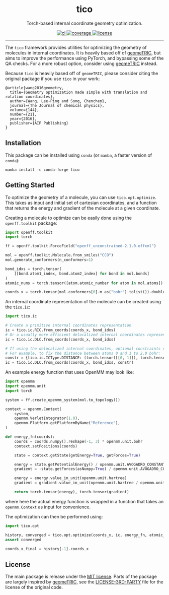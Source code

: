 <h1 align="center">tico</h1>

<p align="center">Torch-based internal coordinate geometry optimization.</p>

<p align="center">
  <a href="https://github.com/SimonBoothroyd/tico/actions?query=workflow%3Aci">
    <img alt="ci" src="https://github.com/SimonBoothroyd/tico/actions/workflows/ci.yaml/badge.svg" />
  </a>
  <a href="https://codecov.io/gh/SimonBoothroyd/tico/branch/main">
    <img alt="coverage" src="https://codecov.io/gh/SimonBoothroyd/tico/branch/main/graph/badge.svg" />
  </a>
  <a href="https://opensource.org/licenses/MIT">
    <img alt="license" src="https://img.shields.io/badge/License-MIT-yellow.svg" />
  </a>
</p>

---

The `tico` framework provides utilities for optimizing the geometry of molecules in
internal coordinates. It is heavily based off of [geomeTRIC](https://github.com/leeping/geomeTRIC), but aims to improve
the performance using PyTorch, and bypassing some of the QA checks. For a more robust
option, consider using [geomeTRIC](https://github.com/leeping/geomeTRIC) instead.

Because `tico` is heavily based off of `geomeTRIC`, please consider citing the original
package if you use `tico` in your work:

```text
@article{wang2016geometry,
  title={Geometry optimization made simple with translation and rotation coordinates},
  author={Wang, Lee-Ping and Song, Chenchen},
  journal={The Journal of chemical physics},
  volume={144},
  number={21},
  year={2016},
  publisher={AIP Publishing}
}
```

## Installation

This package can be installed using `conda` (or `mamba`, a faster version of `conda`):

```shell
mamba install -c conda-forge tico
```

## Getting Started

To optimize the geometry of a molecule, you can use `tico.opt.optimize`. This takes as
input and initial set of cartesian coordinates, and a function that returns the energy
and gradient of the molecule at a given coordinate.

Creating a molecule to optimize can be easily done using the `openff.toolkit` package:

```python
import openff.toolkit
import torch

ff = openff.toolkit.ForceField("openff_unconstrained-2.1.0.offxml")

mol = openff.toolkit.Molecule.from_smiles("CCO")
mol.generate_conformers(n_conformers=1)

bond_idxs = torch.tensor(
    [[bond.atom1_index, bond.atom2_index] for bond in mol.bonds]
)
atomic_nums = torch.tensor([atom.atomic_number for atom in mol.atoms])

coords_x = torch.tensor(mol.conformers[0].m_as("bohr").tolist()).double()
```

An internal coordinate representation of the molecule can be created using the `tico.ic`:

```python
import tico.ic

# Create a primitive internal coordinates representation
ic = tico.ic.RIC.from_coords(coords_x, bond_idxs)
# Or a usually more efficient delocalized internal coordinates representation
ic = tico.ic.DLC.from_coords(coords_x, bond_idxs)

# If using the delocalized internal coordinates, optional constraints can be added.
# For example, to fix the distance between atoms 0 and 1 to 2.0 bohr:
constr = {tico.ic.ICType.DISTANCE: (torch.tensor([[0, 1]]), torch.tensor([2.0]))}
ic = tico.ic.DLC.from_coords(coords_x, bond_idxs, constr)
```

An example energy function that uses OpenMM may look like:

```python
import openmm
import openmm.unit
import torch

system = ff.create_openmm_system(mol.to_topology())

context = openmm.Context(
    system,
    openmm.VerletIntegrator(1.0),
    openmm.Platform.getPlatformByName("Reference"),
)

def energy_fn(coords):
    coords = coords.numpy().reshape(-1, 3) * openmm.unit.bohr
    context.setPositions(coords)

    state = context.getState(getEnergy=True, getForces=True)

    energy = state.getPotentialEnergy() / openmm.unit.AVOGADRO_CONSTANT_NA
    gradient = -state.getForces(asNumpy=True) / openmm.unit.AVOGADRO_CONSTANT_NA

    energy = energy.value_in_unit(openmm.unit.hartree)
    gradient = gradient.value_in_unit(openmm.unit.hartree / openmm.unit.bohr).flatten()

    return torch.tensor(energy), torch.tensor(gradient)
```

where here the actual energy function is wrapped in a function that takes an
`openmm.Context` as input for convenience.

The optimization can then be performed using:

```python
import tico.opt

history, converged = tico.opt.optimize(coords_x, ic, energy_fn, atomic_nums)
assert converged

coords_x_final = history[-1].coords_x
```

## License

The main package is release under the [MIT license](LICENSE). Parts of the package are
largely inspired by [geomeTRIC](https://github.com/leeping/geomeTRIC), see the [LICENSE-3RD-PARTY](LICENSE-3RD-PARTY) file for the
license of the original code.
